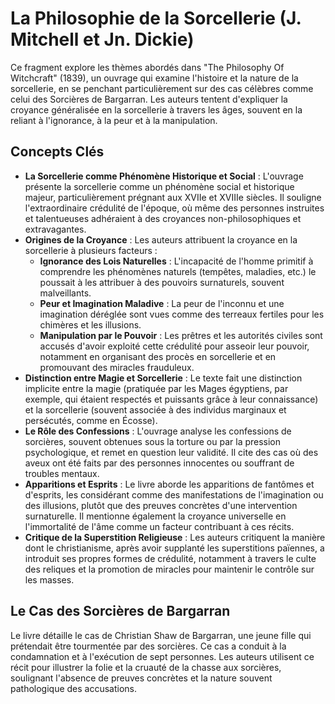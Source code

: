 # La Philosophie de la Sorcellerie (J. Mitchell et Jn. Dickie)

Ce fragment explore les thèmes abordés dans "The Philosophy Of Witchcraft" (1839), un ouvrage qui examine l'histoire et la nature de la sorcellerie, en se penchant particulièrement sur des cas célèbres comme celui des Sorcières de Bargarran. Les auteurs tentent d'expliquer la croyance généralisée en la sorcellerie à travers les âges, souvent en la reliant à l'ignorance, à la peur et à la manipulation.

## Concepts Clés

*   **La Sorcellerie comme Phénomène Historique et Social** : L'ouvrage présente la sorcellerie comme un phénomène social et historique majeur, particulièrement prégnant aux XVIIe et XVIIIe siècles. Il souligne l'extraordinaire crédulité de l'époque, où même des personnes instruites et talentueuses adhéraient à des croyances non-philosophiques et extravagantes.
*   **Origines de la Croyance** : Les auteurs attribuent la croyance en la sorcellerie à plusieurs facteurs :
    *   **Ignorance des Lois Naturelles** : L'incapacité de l'homme primitif à comprendre les phénomènes naturels (tempêtes, maladies, etc.) le poussait à les attribuer à des pouvoirs surnaturels, souvent malveillants.
    *   **Peur et Imagination Maladive** : La peur de l'inconnu et une imagination déréglée sont vues comme des terreaux fertiles pour les chimères et les illusions.
    *   **Manipulation par le Pouvoir** : Les prêtres et les autorités civiles sont accusés d'avoir exploité cette crédulité pour asseoir leur pouvoir, notamment en organisant des procès en sorcellerie et en promouvant des miracles frauduleux.
*   **Distinction entre Magie et Sorcellerie** : Le texte fait une distinction implicite entre la magie (pratiquée par les Mages égyptiens, par exemple, qui étaient respectés et puissants grâce à leur connaissance) et la sorcellerie (souvent associée à des individus marginaux et persécutés, comme en Écosse).
*   **Le Rôle des Confessions** : L'ouvrage analyse les confessions de sorcières, souvent obtenues sous la torture ou par la pression psychologique, et remet en question leur validité. Il cite des cas où des aveux ont été faits par des personnes innocentes ou souffrant de troubles mentaux.
*   **Apparitions et Esprits** : Le livre aborde les apparitions de fantômes et d'esprits, les considérant comme des manifestations de l'imagination ou des illusions, plutôt que des preuves concrètes d'une intervention surnaturelle. Il mentionne également la croyance universelle en l'immortalité de l'âme comme un facteur contribuant à ces récits.
*   **Critique de la Superstition Religieuse** : Les auteurs critiquent la manière dont le christianisme, après avoir supplanté les superstitions païennes, a introduit ses propres formes de crédulité, notamment à travers le culte des reliques et la promotion de miracles pour maintenir le contrôle sur les masses.

## Le Cas des Sorcières de Bargarran

Le livre détaille le cas de Christian Shaw de Bargarran, une jeune fille qui prétendait être tourmentée par des sorcières. Ce cas a conduit à la condamnation et à l'exécution de sept personnes. Les auteurs utilisent ce récit pour illustrer la folie et la cruauté de la chasse aux sorcières, soulignant l'absence de preuves concrètes et la nature souvent pathologique des accusations.